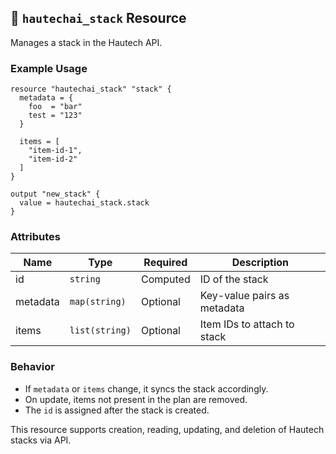 ## 📘 `hautechai_stack` Resource

Manages a stack in the Hautech API.

### Example Usage

```hcl
resource "hautechai_stack" "stack" {
  metadata = {
    foo  = "bar"
    test = "123"
  }

  items = [
    "item-id-1",
    "item-id-2"
  ]
}

output "new_stack" {
  value = hautechai_stack.stack
}
```

### Attributes

| Name     | Type             | Required | Description                      |
|----------|------------------|----------|----------------------------------|
| id       | `string`         | Computed | ID of the stack                  |
| metadata | `map(string)`    | Optional | Key-value pairs as metadata      |
| items    | `list(string)`   | Optional | Item IDs to attach to stack      |

### Behavior
- If `metadata` or `items` change, it syncs the stack accordingly.
- On update, items not present in the plan are removed.
- The `id` is assigned after the stack is created.

This resource supports creation, reading, updating, and deletion of Hautech stacks via API.